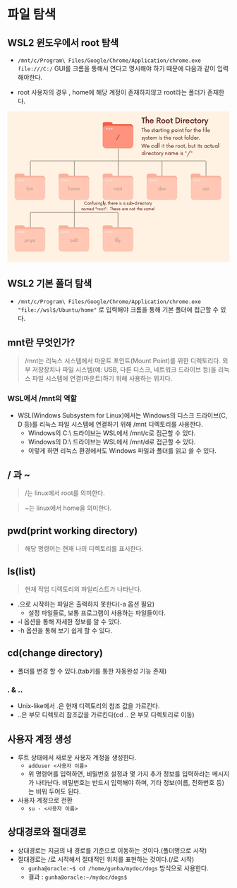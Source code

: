 # 파일 탐색

## WSL2 윈도우에서 root 탐색

- `/mnt/c/Program\ Files/Google/Chrome/Application/chrome.exe file:///C:/` GUI를 크롬을 통해서 연다고 명시해야 하기 때문에 다음과 같이 입력해야한다.

- root 사용자의 경우 , home에 해당 계정이 존재하지않고 root라는 폴더가 존재한다.

![FileSystem1](images/FileSystem1.png)

## WSL2 기본 폴더 탐색

- `/mnt/c/Program\ Files/Google/Chrome/Application/chrome.exe "file://wsl$/Ubuntu/home"` 로 입력해야 크롬을 통해 기본 폴더에 접근할 수 있다.

## mnt란 무엇인가?
> /mnt는 리눅스 시스템에서 마운트 포인트(Mount Point)를 위한 디렉토리다. 외부 저장장치나 파일 시스템(예: USB, 다른 디스크, 네트워크 드라이브 등)을 리눅스 파일 시스템에 연결(마운트)하기 위해 사용하는 위치다.

### WSL에서 /mnt의 역할
- WSL(Windows Subsystem for Linux)에서는 Windows의 디스크 드라이브(C, D 등)를 리눅스 파일 시스템에 연결하기 위해 /mnt 디렉토리를 사용한다.
    - Windows의 C:\ 드라이브는 WSL에서 /mnt/c로 접근할 수 있다.
    - Windows의 D:\ 드라이브는 WSL에서 /mnt/d로 접근할 수 있다.
    - 이렇게 하면 리눅스 환경에서도 Windows 파일과 폴더를 읽고 쓸 수 있다.


## / 과 ~

> /는 linux에서 root를 의미한다.

> ~는 linux에서 home을 의미한다.

## pwd(print working directory)

> 해당 명령어는 현재 나의 디렉토리를 표시한다.

## ls(list)

> 현재 작업 디렉토리의 파일리스트가 나타난다.

- .으로 시작하는 파일은 출력하지 못한다(-a 옵션 필요)
    - 설정 파일들로, 보통 프로그램이 사용하는 파일들이다.
- -l 옵션을 통해 자세한 정보를 알 수 있다.
- -h 옵션을 통해 보기 쉽게 할 수 있다.


## cd(change directory)

- 폴더를 변경 할 수 있다.(tab키를 통한 자동완성 기능 존재)

### . & ..

- Unix-like에서 .은 현재 디렉토리의 참조 값을 가르킨다.
- ..은 부모 디렉토리 참조값을 가르킨다(cd .. 은 부모 디렉토리로 이동)

## 사용자 계정 생성

- 루트 상태에서 새로운 사용자 계정을 생성한다.
    - `adduser <사용자 이름>`
    - 위 명령어를 입력하면, 비밀번호 설정과 몇 가지 추가 정보를 입력하라는 메시지가 나타난다. 비밀번호는 반드시 입력해야 하며, 기타 정보(이름, 전화번호 등)는 비워 두어도 된다.
- 사용자 계정으로 전환
    - `su - <사용자 이름>`

## 상대경로와 절대경로

- 상대경로는 지금의 내 경로를 기준으로 이동하는 것이다.(폴더명으로 시작)
- 절대경로는 /로 시작해서 절대적인 위치를 표현하는 것이다.(/로 시작)
    - `gunha@oracle:~$ cd /home/gunha/mydoc/dogs` 방식으로 사용한다.
    - 결과 : `gunha@oracle:~/mydoc/dogs$`